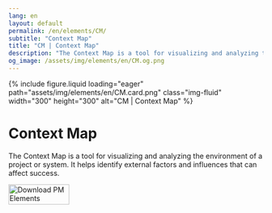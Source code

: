 ```yaml
---
lang: en
layout: default
permalink: /en/elements/CM/
subtitle: "Context Map"
title: "CM | Context Map"
description: "The Context Map is a tool for visualizing and analyzing the environment of a project or system. It helps identify external factors and influences that can affect success."
og_image: /assets/img/elements/en/CM.og.png
---
```


{% include figure.liquid loading="eager" path="assets/img/elements/en/CM.card.png" class="img-fluid" width="300" height="300" alt="CM | Context Map" %}

# Context Map

The Context Map is a tool for visualizing and analyzing the environment of a project or system. It helps identify external factors and influences that can affect success.

<a href="https://apps.apple.com/app/apple-store/id6738084498?pt=127441684&ct=website&mt=8">
  <img src="{{ "assets/img/en/appstore.png" | relative_url }}" width="120" height="40" alt="Download PM Elements">
</a>
